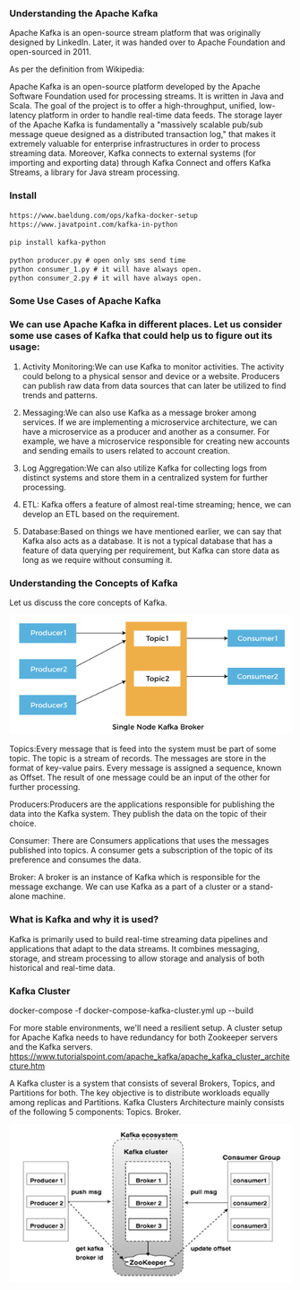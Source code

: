 ### Understanding the Apache Kafka
Apache Kafka is an open-source stream platform that was originally designed by LinkedIn. Later, it was handed over to Apache Foundation and open-sourced in 2011.

As per the definition from Wikipedia:

Apache Kafka is an open-source platform developed by the Apache Software Foundation used for processing streams. It is written in Java and Scala. The goal of the project is to offer a high-throughput, unified, low-latency platform in order to handle real-time data feeds. The storage layer of the Apache Kafka is fundamentally a "massively scalable pub/sub message queue designed as a distributed transaction log," that makes it extremely valuable for enterprise infrastructures in order to process streaming data. Moreover, Kafka connects to external systems (for importing and exporting data) through Kafka Connect and offers Kafka Streams, a library for Java stream processing.


### Install
```
https://www.baeldung.com/ops/kafka-docker-setup
https://www.javatpoint.com/kafka-in-python

pip install kafka-python

python producer.py # open only sms send time 
python consumer_1.py # it will have always open.
python consumer_2.py # it will have always open.
```


### Some Use Cases of Apache Kafka
### We can use Apache Kafka in different places. Let us consider some use cases of Kafka that could help us to figure out its usage:


1. Activity Monitoring:We can use Kafka to monitor activities. The activity could belong to a physical sensor and device or a website. Producers can publish raw data from data sources that can later be utilized to find trends and patterns.

2. Messaging:We can also use Kafka as a message broker among services. If we are implementing a microservice architecture, we can have a microservice as a producer and another as a consumer. For example, we have a microservice responsible for creating new accounts and sending emails to users related to account creation.

3. Log Aggregation:We can also utilize Kafka for collecting logs from distinct systems and store them in a centralized system for further processing.

4. ETL: Kafka offers a feature of almost real-time streaming; hence, we can develop an ETL based on the requirement.

5. Database:Based on things we have mentioned earlier, we can say that Kafka also acts as a database. It is not a typical database that has a feature of data querying per requirement, but Kafka can store data as long as we require without consuming it.



### Understanding the Concepts of Kafka

Let us discuss the core concepts of Kafka.

![](https://github.com/shoumitro-cse/kafka_with_python/blob/main/doc/kafka-concept.png)

Topics:Every message that is feed into the system must be part of some topic. The topic is a stream of records. The messages are store in the format of key-value pairs. Every message is assigned a sequence, known as Offset. The result of one message could be an input of the other for further processing.

Producers:Producers are the applications responsible for publishing the data into the Kafka system. They publish the data on the topic of their choice.

Consumer: There are Consumers applications that uses the messages published into topics. A consumer gets a subscription of the topic of its preference and consumes the data.

Broker: A broker is an instance of Kafka which is responsible for the message exchange. We can use Kafka as a part of a cluster or a stand-alone machine.


### What is Kafka and why it is used?
Kafka is primarily used to build real-time streaming data pipelines and applications that adapt to the data streams. 
It combines messaging, storage, and stream processing to allow storage and analysis of both historical and real-time data.


### Kafka Cluster
docker-compose -f docker-compose-kafka-cluster.yml up --build

For more stable environments, we'll need a resilient setup. A cluster setup for Apache Kafka needs to have redundancy 
for both Zookeeper servers and the Kafka servers.
https://www.tutorialspoint.com/apache_kafka/apache_kafka_cluster_architecture.htm

A Kafka cluster is a system that consists of several Brokers, Topics, and Partitions for both. The key objective is to distribute workloads equally among replicas and Partitions. Kafka Clusters Architecture mainly consists of the following 5 components: Topics. Broker.



![](https://github.com/shoumitro-cse/kafka_with_python/blob/main/doc/kafka_cluster_architecture.jpg)


